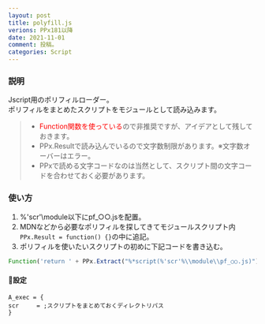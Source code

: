 ```yaml
---
layout: post
title: polyfill.js
verions: PPx181以降
date: 2021-11-01
comment: 投稿。
categories: Script
---
```

### 説明
Jscript用のポリフィルローダー。<BR>
ポリフィルをまとめたスクリプトをモジュールとして読み込みます。<BR>
> - <span style="color:red;">Function関数を使っている</span>ので非推奨ですが、アイデアとして残しておきます。
> - PPx.Resultで読み込んでいるので文字数制限があります。※文字数オーバーはエラー。
> - PPxで読める文字コードなのは当然として、スクリプト間の文字コードを合わせておく必要があります。

### 使い方
1. %'scr'\module以下にpf_○○.jsを配置。
1. MDNなどから必要なポリフィルを探してきてモジュールスクリプト内`PPx.Result = function() {}`の中に追記。
1. ポリフィルを使いたいスクリプトの初めに下記コードを書き込む。<BR>

```javascript
Function('return ' + PPx.Extract("%*script(%'scr'%\\module\\pf_○○.js)") + '()')()
```

#### :wrench:設定
```clean
A_exec = {
scr     = ;スクリプトをまとめておくディレクトリパス
}
```
<BR>
<script src="https://gist.github.com/tar80/96a8206f8efad3b36384c73da755df9f.js"></script>

